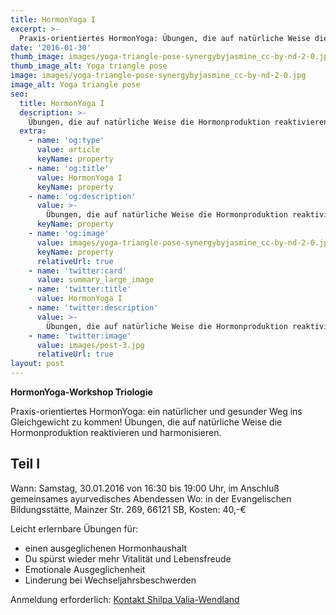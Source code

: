 ```yaml
---
title: HormonYoga I
excerpt: >-
  Praxis-orientiertes HormonYoga: Übungen, die auf natürliche Weise die Hormonproduktion reaktivieren und harmonisieren.
date: '2016-01-30'
thumb_image: images/yoga-triangle-pose-synergybyjasmine_cc-by-nd-2-0.jpg
thumb_image_alt: Yoga triangle pose
image: images/yoga-triangle-pose-synergybyjasmine_cc-by-nd-2-0.jpg
image_alt: Yoga triangle pose
seo:
  title: HormonYoga I
  description: >-
    Übungen, die auf natürliche Weise die Hormonproduktion reaktivieren und harmonisieren.
  extra:
    - name: 'og:type'
      value: article
      keyName: property
    - name: 'og:title'
      value: HormonYoga I
      keyName: property
    - name: 'og:description'
      value: >-
        Übungen, die auf natürliche Weise die Hormonproduktion reaktivieren und harmonisieren.
      keyName: property
    - name: 'og:image'
      value: images/yoga-triangle-pose-synergybyjasmine_cc-by-nd-2-0.jpg.jpg
      keyName: property
      relativeUrl: true
    - name: 'twitter:card'
      value: summary_large_image
    - name: 'twitter:title'
      value: HormonYoga I
    - name: 'twitter:description'
      value: >-
        Übungen, die auf natürliche Weise die Hormonproduktion reaktivieren und harmonisieren.
    - name: 'twitter:image'
      value: images/post-3.jpg
      relativeUrl: true
layout: post
---
```


**HormonYoga-Workshop Triologie**

Praxis-orientiertes HormonYoga: ein natürlicher und gesunder Weg ins Gleichgewicht zu kommen!
Übungen, die auf natürliche Weise die Hormonproduktion reaktivieren und harmonisieren.

## Teil I
Wann: Samstag, 30.01.2016 von 16:30 bis 19:00 Uhr, im Anschluß gemeinsames ayurvedisches Abendessen
Wo: in der Evangelischen Bildungsstätte, Mainzer Str. 269, 66121 SB,
Kosten: 40,-€

Leicht erlernbare Übungen für:
- einen ausgeglichenen Hormonhaushalt
- Du spürst wieder mehr Vitalität und Lebensfreude
- Emotionale Ausgeglichenheit
- Linderung bei Wechseljahrsbeschwerden

Anmeldung erforderlich: [Kontakt Shilpa Valia-Wendland](/kontakt)